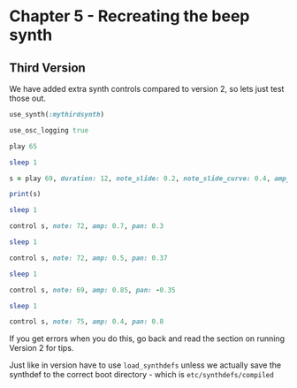 # Chapter 5 - Recreating the beep synth

## Third Version

We have added extra synth controls compared to version 2, so lets just test those out.

```ruby
use_synth(:mythirdsynth)

use_osc_logging true

play 65

sleep 1

s = play 69, duration: 12, note_slide: 0.2, note_slide_curve: 0.4, amp_slide: 0.4, amp_slide_shape: 4, pan_slide: 0.4, pan_slide_shape: 7

print(s)

sleep 1

control s, note: 72, amp: 0.7, pan: 0.3

sleep 1

control s, note: 72, amp: 0.5, pan: 0.37

sleep 1

control s, note: 69, amp: 0.85, pan: -0.35

sleep 1

control s, note: 75, amp: 0.4, pan: 0.8

```
If you get errors when you do this, go back and read the section on running Version 2 for tips.

Just like in version have to use `load_synthdefs` unless we actually save the synthdef to the correct boot directory - which is `etc/synthdefs/compiled`


